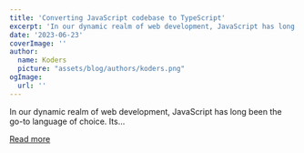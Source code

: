 ```yaml
---
title: 'Converting JavaScript codebase to TypeScript'
excerpt: 'In our dynamic realm of web development, JavaScript has long been the go-to language of choice. Its...'
date: '2023-06-23'
coverImage: ''
author:
  name: Koders
  picture: "assets/blog/authors/koders.png"
ogImage:
  url: ''
---
```


In our dynamic realm of web development, JavaScript has long been the go-to language of choice. Its...

[Read more](https://dev.to/documatic/converting-javascript-codebase-to-typescript-1852)
